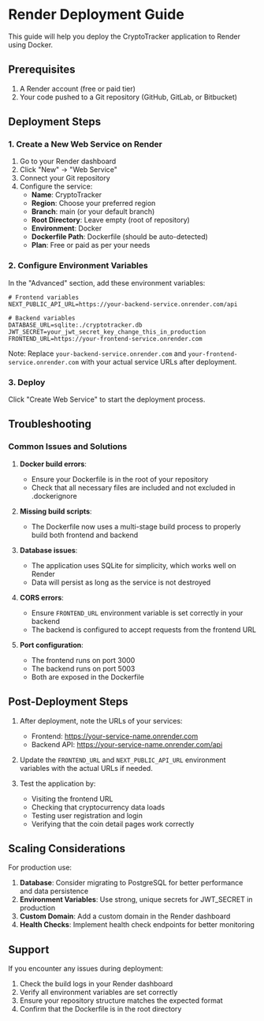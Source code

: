 # Render Deployment Guide

This guide will help you deploy the CryptoTracker application to Render using Docker.

## Prerequisites

1. A Render account (free or paid tier)
2. Your code pushed to a Git repository (GitHub, GitLab, or Bitbucket)

## Deployment Steps

### 1. Create a New Web Service on Render

1. Go to your Render dashboard
2. Click "New" → "Web Service"
3. Connect your Git repository
4. Configure the service:
   - **Name**: CryptoTracker
   - **Region**: Choose your preferred region
   - **Branch**: main (or your default branch)
   - **Root Directory**: Leave empty (root of repository)
   - **Environment**: Docker
   - **Dockerfile Path**: Dockerfile (should be auto-detected)
   - **Plan**: Free or paid as per your needs

### 2. Configure Environment Variables

In the "Advanced" section, add these environment variables:

```
# Frontend variables
NEXT_PUBLIC_API_URL=https://your-backend-service.onrender.com/api

# Backend variables
DATABASE_URL=sqlite:./cryptotracker.db
JWT_SECRET=your_jwt_secret_key_change_this_in_production
FRONTEND_URL=https://your-frontend-service.onrender.com
```

Note: Replace `your-backend-service.onrender.com` and `your-frontend-service.onrender.com` with your actual service URLs after deployment.

### 3. Deploy

Click "Create Web Service" to start the deployment process.

## Troubleshooting

### Common Issues and Solutions

1. **Docker build errors**:
   - Ensure your Dockerfile is in the root of your repository
   - Check that all necessary files are included and not excluded in .dockerignore

2. **Missing build scripts**:
   - The Dockerfile now uses a multi-stage build process to properly build both frontend and backend

3. **Database issues**:
   - The application uses SQLite for simplicity, which works well on Render
   - Data will persist as long as the service is not destroyed

4. **CORS errors**:
   - Ensure `FRONTEND_URL` environment variable is set correctly in your backend
   - The backend is configured to accept requests from the frontend URL

5. **Port configuration**:
   - The frontend runs on port 3000
   - The backend runs on port 5003
   - Both are exposed in the Dockerfile

## Post-Deployment Steps

1. After deployment, note the URLs of your services:
   - Frontend: https://your-service-name.onrender.com
   - Backend API: https://your-service-name.onrender.com/api

2. Update the `FRONTEND_URL` and `NEXT_PUBLIC_API_URL` environment variables with the actual URLs if needed.

3. Test the application by:
   - Visiting the frontend URL
   - Checking that cryptocurrency data loads
   - Testing user registration and login
   - Verifying that the coin detail pages work correctly

## Scaling Considerations

For production use:

1. **Database**: Consider migrating to PostgreSQL for better performance and data persistence
2. **Environment Variables**: Use strong, unique secrets for JWT_SECRET in production
3. **Custom Domain**: Add a custom domain in the Render dashboard
4. **Health Checks**: Implement health check endpoints for better monitoring

## Support

If you encounter any issues during deployment:

1. Check the build logs in your Render dashboard
2. Verify all environment variables are set correctly
3. Ensure your repository structure matches the expected format
4. Confirm that the Dockerfile is in the root directory